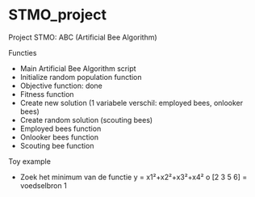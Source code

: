 # STMO_project

Project STMO: ABC (Artificial Bee Algorithm)

Functies 
-	Main Artificial Bee Algorithm script
-	Initialize random population function
-	Objective function: done
-	Fitness function
-	Create new solution (1 variabele verschil: employed bees, onlooker bees)
-	Create random solution (scouting bees)
-	Employed bees function
-	Onlooker bees function
-	Scouting bee function

Toy example
-	Zoek het minimum van de functie y =  x1²+x2²+x3²+x4²
o	[2 3 5 6] = voedselbron 1
